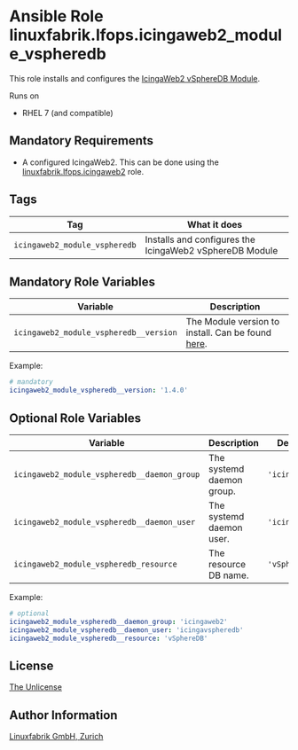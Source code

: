 # Ansible Role linuxfabrik.lfops.icingaweb2_module_vspheredb

This role installs and configures the [IcingaWeb2 vSphereDB Module](https://github.com/Icinga/icingaweb2-module-vspheredb).

Runs on

* RHEL 7 (and compatible)


## Mandatory Requirements

* A configured IcingaWeb2. This can be done using the [linuxfabrik.lfops.icingaweb2](https://github.com/linuxfabrik/lfops/tree/main/roles/icingaweb2) role.


## Tags

| Tag                           | What it does                                            |
| ---                           | ------------                                            |
| `icingaweb2_module_vspheredb` | Installs and configures the IcingaWeb2 vSphereDB Module |


## Mandatory Role Variables

| Variable                               | Description                                                                                                         |
| --------                               | -----------                                                                                                         |
| `icingaweb2_module_vspheredb__version` | The Module version to install. Can be found [here](https://github.com/Icinga/icingaweb2-module-vspheredb/releases). |

Example:
```yaml
# mandatory
icingaweb2_module_vspheredb__version: '1.4.0'
```


## Optional Role Variables

| Variable                                    | Description               | Default Value       |
| --------                                    | -----------               | -------------       |
| `icingaweb2_module_vspheredb__daemon_group` | The systemd daemon group. | `'icingaweb2'`      |
| `icingaweb2_module_vspheredb__daemon_user`  | The systemd daemon user.  | `'icingavspheredb'` |
| `icingaweb2_module_vspheredb_resource`      | The resource DB name.     | `'vSphereDB'`       |

Example:
```yaml
# optional
icingaweb2_module_vspheredb__daemon_group: 'icingaweb2'
icingaweb2_module_vspheredb__daemon_user: 'icingavspheredb'
icingaweb2_module_vspheredb__resource: 'vSphereDB'
```


## License

[The Unlicense](https://unlicense.org/)


## Author Information

[Linuxfabrik GmbH, Zurich](https://www.linuxfabrik.ch)
